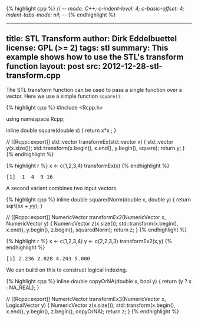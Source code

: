 
{% highlight cpp %}
// -*- mode: C++; c-indent-level: 4; c-basic-offset: 4; indent-tabs-mode: nil; -*-
{% endhighlight %}

---
title: STL Transform
author: Dirk Eddelbuettel
license: GPL (>= 2)
tags: stl
summary: This example shows how to use the STL's transform function
layout: post
src: 2012-12-28-stl-transform.cpp
---
The STL transform function can be used to pass a single function over
a vector. Here we use a simple function `square()`.



{% highlight cpp %}
#include <Rcpp.h>

using namespace Rcpp;

inline double square(double x) { return x*x ; }

// [[Rcpp::export]]
std::vector<double> transformEx(std::vector<double> x) {
    std::vector<double> y(x.size());
    std::transform(x.begin(), x.end(), y.begin(), square);
    return y;
}
{% endhighlight %}


{% highlight r %}
  x <- c(1,2,3,4)
  transformEx(x)
{% endhighlight %}



<pre class="output">
[1]  1  4  9 16
</pre>


A second variant combines two input vectors.


{% highlight cpp %}
inline double squaredNorm(double x, double y) { return sqrt(x*x + y*y); }

// [[Rcpp::export]]
NumericVector transformEx2(NumericVector x, NumericVector y) {
    NumericVector z(x.size());
    std::transform(x.begin(), x.end(), y.begin(), z.begin(), squaredNorm);
    return z;
}
{% endhighlight %}


{% highlight r %}
  x <- c(1,2,3,4)
  y <- c(2,2,3,3)
  transformEx2(x,y)
{% endhighlight %}



<pre class="output">
[1] 2.236 2.828 4.243 5.000
</pre>


We can build on this to construct logical indexing.

{% highlight cpp %}
inline double copyOrNA(double x, bool y) { return (y ? x : NA_REAL); }

// [[Rcpp::export]]
NumericVector transformEx3(NumericVector x, LogicalVector y) {
    NumericVector z(x.size());
    std::transform(x.begin(), x.end(), y.begin(), z.begin(), copyOrNA);
    return z;
}
{% endhighlight %}

